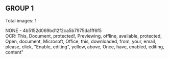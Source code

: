 ## GROUP 1
Total images: 1  

NONE - 4b5152d069bd12f2ca5b7975da1ff6f5  
OCR: This, Document, protected!, Previewing, offline, available, protected, Open, document, Microsoft, Office, this, downloaded, from, your, email, please, click, "Enable, editing", yellow, above, Once, have, enabled, editing, content"  

